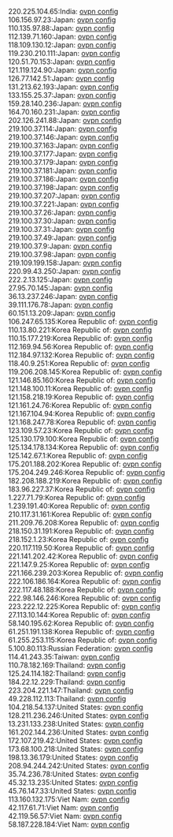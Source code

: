 220.225.104.65:India: [ovpn config](vpn/220_225_104_65.ovpn)  
106.156.97.23:Japan: [ovpn config](vpn/106_156_97_23.ovpn)  
110.135.97.88:Japan: [ovpn config](vpn/110_135_97_88.ovpn)  
112.139.71.160:Japan: [ovpn config](vpn/112_139_71_160.ovpn)  
118.109.130.12:Japan: [ovpn config](vpn/118_109_130_12.ovpn)  
119.230.210.111:Japan: [ovpn config](vpn/119_230_210_111.ovpn)  
120.51.70.153:Japan: [ovpn config](vpn/120_51_70_153.ovpn)  
121.119.124.90:Japan: [ovpn config](vpn/121_119_124_90.ovpn)  
126.77.142.51:Japan: [ovpn config](vpn/126_77_142_51.ovpn)  
131.213.62.193:Japan: [ovpn config](vpn/131_213_62_193.ovpn)  
133.155.25.37:Japan: [ovpn config](vpn/133_155_25_37.ovpn)  
159.28.140.236:Japan: [ovpn config](vpn/159_28_140_236.ovpn)  
164.70.160.231:Japan: [ovpn config](vpn/164_70_160_231.ovpn)  
202.126.241.88:Japan: [ovpn config](vpn/202_126_241_88.ovpn)  
219.100.37.114:Japan: [ovpn config](vpn/219_100_37_114.ovpn)  
219.100.37.146:Japan: [ovpn config](vpn/219_100_37_146.ovpn)  
219.100.37.163:Japan: [ovpn config](vpn/219_100_37_163.ovpn)  
219.100.37.177:Japan: [ovpn config](vpn/219_100_37_177.ovpn)  
219.100.37.179:Japan: [ovpn config](vpn/219_100_37_179.ovpn)  
219.100.37.181:Japan: [ovpn config](vpn/219_100_37_181.ovpn)  
219.100.37.186:Japan: [ovpn config](vpn/219_100_37_186.ovpn)  
219.100.37.198:Japan: [ovpn config](vpn/219_100_37_198.ovpn)  
219.100.37.207:Japan: [ovpn config](vpn/219_100_37_207.ovpn)  
219.100.37.221:Japan: [ovpn config](vpn/219_100_37_221.ovpn)  
219.100.37.26:Japan: [ovpn config](vpn/219_100_37_26.ovpn)  
219.100.37.30:Japan: [ovpn config](vpn/219_100_37_30.ovpn)  
219.100.37.31:Japan: [ovpn config](vpn/219_100_37_31.ovpn)  
219.100.37.49:Japan: [ovpn config](vpn/219_100_37_49.ovpn)  
219.100.37.9:Japan: [ovpn config](vpn/219_100_37_9.ovpn)  
219.100.37.98:Japan: [ovpn config](vpn/219_100_37_98.ovpn)  
219.109.199.158:Japan: [ovpn config](vpn/219_109_199_158.ovpn)  
220.99.43.250:Japan: [ovpn config](vpn/220_99_43_250.ovpn)  
222.2.13.125:Japan: [ovpn config](vpn/222_2_13_125.ovpn)  
27.95.70.145:Japan: [ovpn config](vpn/27_95_70_145.ovpn)  
36.13.237.246:Japan: [ovpn config](vpn/36_13_237_246.ovpn)  
39.111.176.78:Japan: [ovpn config](vpn/39_111_176_78.ovpn)  
60.151.13.209:Japan: [ovpn config](vpn/60_151_13_209.ovpn)  
106.247.65.135:Korea Republic of: [ovpn config](vpn/106_247_65_135.ovpn)  
110.13.80.221:Korea Republic of: [ovpn config](vpn/110_13_80_221.ovpn)  
110.15.177.219:Korea Republic of: [ovpn config](vpn/110_15_177_219.ovpn)  
112.169.94.56:Korea Republic of: [ovpn config](vpn/112_169_94_56.ovpn)  
112.184.97.132:Korea Republic of: [ovpn config](vpn/112_184_97_132.ovpn)  
118.40.9.251:Korea Republic of: [ovpn config](vpn/118_40_9_251.ovpn)  
119.206.208.145:Korea Republic of: [ovpn config](vpn/119_206_208_145.ovpn)  
121.146.85.160:Korea Republic of: [ovpn config](vpn/121_146_85_160.ovpn)  
121.148.100.11:Korea Republic of: [ovpn config](vpn/121_148_100_11.ovpn)  
121.158.218.19:Korea Republic of: [ovpn config](vpn/121_158_218_19.ovpn)  
121.161.24.76:Korea Republic of: [ovpn config](vpn/121_161_24_76.ovpn)  
121.167.104.94:Korea Republic of: [ovpn config](vpn/121_167_104_94.ovpn)  
121.168.247.78:Korea Republic of: [ovpn config](vpn/121_168_247_78.ovpn)  
123.109.57.23:Korea Republic of: [ovpn config](vpn/123_109_57_23.ovpn)  
125.130.179.100:Korea Republic of: [ovpn config](vpn/125_130_179_100.ovpn)  
125.134.178.134:Korea Republic of: [ovpn config](vpn/125_134_178_134.ovpn)  
125.142.67.1:Korea Republic of: [ovpn config](vpn/125_142_67_1.ovpn)  
175.201.188.202:Korea Republic of: [ovpn config](vpn/175_201_188_202.ovpn)  
175.204.249.246:Korea Republic of: [ovpn config](vpn/175_204_249_246.ovpn)  
182.208.188.219:Korea Republic of: [ovpn config](vpn/182_208_188_219.ovpn)  
183.96.227.37:Korea Republic of: [ovpn config](vpn/183_96_227_37.ovpn)  
1.227.71.79:Korea Republic of: [ovpn config](vpn/1_227_71_79.ovpn)  
1.239.191.40:Korea Republic of: [ovpn config](vpn/1_239_191_40.ovpn)  
210.117.31.161:Korea Republic of: [ovpn config](vpn/210_117_31_161.ovpn)  
211.209.76.208:Korea Republic of: [ovpn config](vpn/211_209_76_208.ovpn)  
218.150.31.191:Korea Republic of: [ovpn config](vpn/218_150_31_191.ovpn)  
218.152.1.23:Korea Republic of: [ovpn config](vpn/218_152_1_23.ovpn)  
220.117.119.50:Korea Republic of: [ovpn config](vpn/220_117_119_50.ovpn)  
221.141.202.42:Korea Republic of: [ovpn config](vpn/221_141_202_42.ovpn)  
221.147.9.25:Korea Republic of: [ovpn config](vpn/221_147_9_25.ovpn)  
221.166.239.203:Korea Republic of: [ovpn config](vpn/221_166_239_203.ovpn)  
222.106.186.164:Korea Republic of: [ovpn config](vpn/222_106_186_164.ovpn)  
222.117.48.188:Korea Republic of: [ovpn config](vpn/222_117_48_188.ovpn)  
222.98.146.246:Korea Republic of: [ovpn config](vpn/222_98_146_246.ovpn)  
223.222.12.225:Korea Republic of: [ovpn config](vpn/223_222_12_225.ovpn)  
27.113.10.144:Korea Republic of: [ovpn config](vpn/27_113_10_144.ovpn)  
58.140.195.62:Korea Republic of: [ovpn config](vpn/58_140_195_62.ovpn)  
61.251.191.138:Korea Republic of: [ovpn config](vpn/61_251_191_138.ovpn)  
61.255.253.115:Korea Republic of: [ovpn config](vpn/61_255_253_115.ovpn)  
5.100.80.113:Russian Federation: [ovpn config](vpn/5_100_80_113.ovpn)  
114.41.243.35:Taiwan: [ovpn config](vpn/114_41_243_35.ovpn)  
110.78.182.169:Thailand: [ovpn config](vpn/110_78_182_169.ovpn)  
125.24.114.182:Thailand: [ovpn config](vpn/125_24_114_182.ovpn)  
184.22.12.229:Thailand: [ovpn config](vpn/184_22_12_229.ovpn)  
223.204.221.147:Thailand: [ovpn config](vpn/223_204_221_147.ovpn)  
49.228.112.113:Thailand: [ovpn config](vpn/49_228_112_113.ovpn)  
104.218.54.137:United States: [ovpn config](vpn/104_218_54_137.ovpn)  
128.211.236.246:United States: [ovpn config](vpn/128_211_236_246.ovpn)  
13.231.133.238:United States: [ovpn config](vpn/13_231_133_238.ovpn)  
161.202.144.236:United States: [ovpn config](vpn/161_202_144_236.ovpn)  
172.107.219.42:United States: [ovpn config](vpn/172_107_219_42.ovpn)  
173.68.100.218:United States: [ovpn config](vpn/173_68_100_218.ovpn)  
198.13.36.179:United States: [ovpn config](vpn/198_13_36_179.ovpn)  
208.94.244.242:United States: [ovpn config](vpn/208_94_244_242.ovpn)  
35.74.236.78:United States: [ovpn config](vpn/35_74_236_78.ovpn)  
45.32.13.235:United States: [ovpn config](vpn/45_32_13_235.ovpn)  
45.76.147.33:United States: [ovpn config](vpn/45_76_147_33.ovpn)  
113.160.132.175:Viet Nam: [ovpn config](vpn/113_160_132_175.ovpn)  
42.117.61.71:Viet Nam: [ovpn config](vpn/42_117_61_71.ovpn)  
42.119.56.57:Viet Nam: [ovpn config](vpn/42_119_56_57.ovpn)  
58.187.228.184:Viet Nam: [ovpn config](vpn/58_187_228_184.ovpn)  

